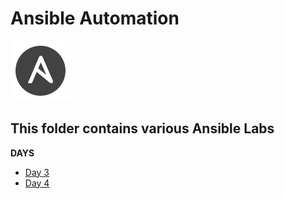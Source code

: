 # Ansible Automation

![Ansible Logo](/src/icons8-ansible-96.png)

This folder contains various Ansible Labs
---
**DAYS**  
- [Day 3](/Anible%20Automation/Day3/README.md)
- [Day 4](/Anible%20Automation/Day4/README.md)  